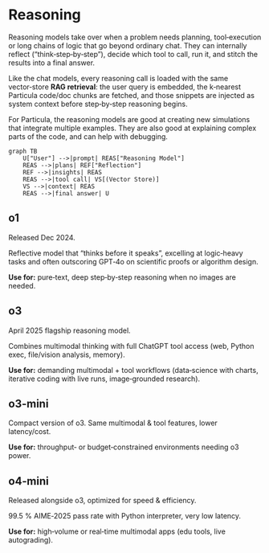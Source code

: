 # Reasoning

Reasoning models take over when a problem needs planning,
tool‑execution or long chains of logic that go beyond ordinary chat.
They can internally reflect (“think‑step‑by‑step”), decide which tool
to call, run it, and stitch the results into a final answer.

Like the chat models, every reasoning call is loaded with the
same vector‑store **RAG retrieval**: the user query is embedded, the
k‑nearest Particula code/doc chunks are fetched, and those snippets
are injected as system context before step‑by‑step
reasoning begins.

For Particula, the reasoning models are good at creating new
simulations that integrate multiple examples. They are also good at
explaining complex parts of the code, and can help with debugging.

```mermaid
graph TB
    U["User"] -->|prompt| REAS["Reasoning Model"]
    REAS -->|plans| REF["Reflection"]
    REF -->|insights| REAS
    REAS -->|tool call| VS[(Vector Store)]
    VS -->|context| REAS
    REAS -->|final answer| U
```

## o1

Released Dec 2024.

Reflective model that “thinks before it speaks”, excelling at logic‑heavy
tasks and often outscoring GPT‑4o on scientific proofs or algorithm design.  

**Use for:** pure‑text, deep step‑by‑step reasoning when no images are needed.

## o3

April 2025 flagship reasoning model.

Combines multimodal thinking with full ChatGPT tool access
(web, Python exec, file/vision analysis, memory).

**Use for:** demanding multimodal + tool workflows (data‑science with charts,
iterative coding with live runs, image‑grounded research).

## o3-mini

Compact version of o3. Same multimodal & tool features, lower latency/cost.  

**Use for:** throughput‑ or budget‑constrained environments needing o3 power.

## o4‑mini  

Released alongside o3, optimized for speed & efficiency.  

99.5 % AIME‑2025 pass rate with Python interpreter, very low latency.  

**Use for:** high‑volume or real‑time multimodal apps (edu tools, live autograding).
